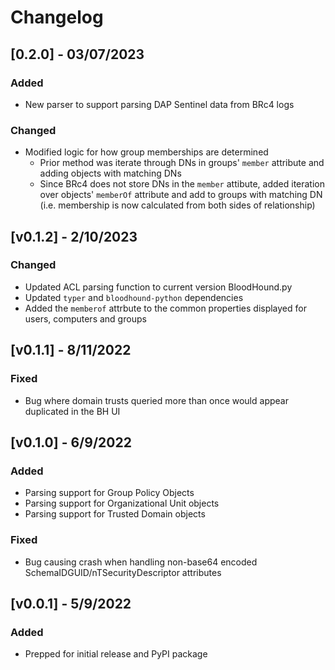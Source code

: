# Changelog
## [0.2.0] - 03/07/2023
### Added
- New parser to support parsing DAP Sentinel data from BRc4 logs

### Changed
- Modified logic for how group memberships are determined
    - Prior method was iterate through DNs in groups' `member` attribute and adding objects with matching DNs
    - Since BRc4 does not store DNs in the `member` attibute, added iteration over objects' `memberOf` attribute and add to groups with matching DN (i.e. membership is now calculated from both sides of relationship)

## [v0.1.2] - 2/10/2023
### Changed
- Updated ACL parsing function to current version BloodHound.py
- Updated `typer` and `bloodhound-python` dependencies
- Added the `memberof` attrbute to the common properties displayed for users, computers and groups

## [v0.1.1] - 8/11/2022
### Fixed
- Bug where domain trusts queried more than once would appear duplicated in the BH UI

## [v0.1.0] - 6/9/2022
### Added
- Parsing support for Group Policy Objects
- Parsing support for Organizational Unit objects
- Parsing support for Trusted Domain objects

### Fixed
- Bug causing crash when handling non-base64 encoded SchemaIDGUID/nTSecurityDescriptor attributes

## [v0.0.1] - 5/9/2022
### Added
- Prepped for initial release and PyPI package